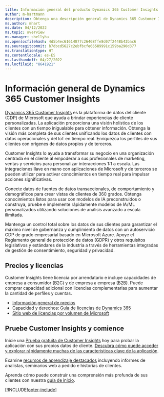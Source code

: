 ```yaml
---
title: Información general del producto Dynamics 365 Customer Insights
author: m-hartmann
description: Obtenga una descripción general de Dynamics 365 Customer Insights y sus principales características.
ms.author: mhart
ms.date: 04/12/2022
ms.topic: overview
ms.manager: shellyha
ms.openlocfilehash: 4d5b4ec61614877c26468ffe8d07f2448b43bac6
ms.sourcegitcommit: b7dbcd5627c2ebfbcfe65589991c159ba290d377
ms.translationtype: HT
ms.contentlocale: es-ES
ms.lasthandoff: 04/27/2022
ms.locfileid: "8641921"
---
```

# <a name="product-overview-for-dynamics-365-customer-insights"></a>Información general de Dynamics 365 Customer Insights

[Dynamics 365 Customer Insights](https://dynamics.microsoft.com/ai/customer-insights/) es la plataforma de datos del cliente (CDP) de Microsoft que ayuda a brindar experiencias de cliente personalizadas. La aplicación proporciona una visión holística de los clientes con un tiempo inigualable para obtener información. Obtenga la visión más completa de sus clientes unificando los datos de clientes con datos operacionales y del IoT en tiempo real. Enriquezca los perfiles de sus clientes con orígenes de datos propios y de terceros. 

Customer Insights lo ayuda a transformar su negocio en una organización centrada en el cliente al empoderar a sus profesionales de marketing, ventas y servicios para personalizar interacciones 1:1 a escala. Las integraciones llave en mano con aplicaciones de Microsoft y de terceros se pueden utilizar para activar conocimientos en tiempo real para impulsar acciones significativas.
 
Conecte datos de fuentes de datos transaccionales, de comportamiento y demográficos para crear vistas de clientes de 360 grados. Obtenga conocimientos listos para usar con modelos de IA preconstruidos o construya, pruebe e implemente rápidamente modelos de IA/ML personalizados utilizando soluciones de análisis avanzado a escala ilimitada.

Mantenga un control total sobre los datos de sus clientes para garantizar el máximo nivel de gobernanza y cumplimiento de datos con un autoservicio CDP de grado empresarial basado en Microsoft Azure. Apoye el Reglamento general de protección de datos (GDPR) y otros requisitos legislativos y estándares de la industria a través de herramientas integradas de gestión de consentimiento, seguridad y privacidad.

## <a name="pricing-and-licensing"></a>Precios y licencias
Customer Insights tiene licencia por arrendatario e incluye capacidades de empresa a consumidor (B2C) y de empresa a empresa (B2B). Puede comprar capacidad adicional con licencias complementarias para aumentar la cantidad de perfiles y cuentas.

- [Información general de precios](https://dynamics.microsoft.com/ai/customer-insights/pricing/)
- Capacidad y derechos: [Guía de licencias de Dynamics 365](https://go.microsoft.com/fwlink/?LinkId=866544)
- [Sitio web de licencias por volumen de Microsoft](https://www.microsoft.com/licensing/how-to-buy/how-to-buy)

## <a name="try-customer-insights-and-get-started"></a>Pruebe Customer Insights y comience

Inicie una [Prueba gratuita de Customer Insights](https://signup.microsoft.com/create-account/signup?SKU=036c2481-aa8a-47cd-ab43-324f0c157c2d&ali=1&RU=https:%2F%2Fhome.ci.ai.dynamics.com%2Fstart%2Ftrial&products=036c2481-aa8a-47cd-ab43-324f0c157c2d) hoy para probar la aplicación con sus propios datos de cliente. [Descubra cómo puede acceder y explorar rápidamente muchas de las características clave de la aplicación](trial-signup.md). 

Examine [recursos de aprendizaje destacados](https://dynamics.microsoft.com/ai/customer-insights/resources/) incluyendo informes de analistas, seminarios web a pedido e historias de clientes.

Aprenda cómo puede construir una comprensión más profunda de sus clientes con nuestra [guía de inicio](get-started.md).

[!INCLUDE[footer-include](includes/footer-banner.md)]

